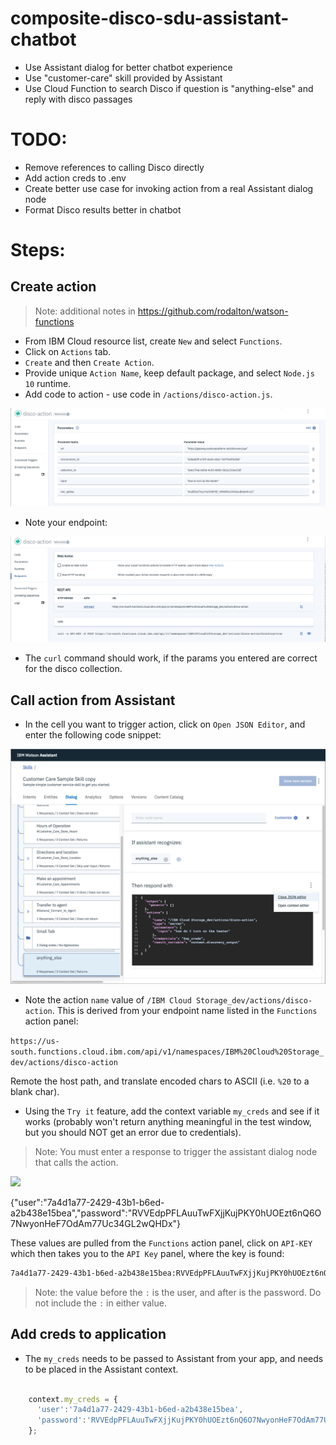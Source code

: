# composite-disco-sdu-assistant-chatbot

* Use Assistant dialog for better chatbot experience
* Use "customer-care" skill provided by Assistant
* Use Cloud Function to search Disco if question is "anything-else" and reply with disco passages

# TODO:

* Remove references to calling Disco directly
* Add action creds to .env
* Create better use case for invoking action from a real Assistant dialog node
* Format Disco results better in chatbot 

# Steps:

## Create action

> Note: additional notes in https://github.com/rodalton/watson-functions

* From IBM Cloud resource list, create `New` and select `Functions`.
* Click on `Actions` tab.
* `Create` and then `Create Action`.
* Provide unique `Action Name`, keep default package, and select `Node.js 10` runtime.
* Add code to action - use code in `/actions/disco-action.js`.

![](doc/source/images/action-params.png)

* Note your endpoint:

![](doc/source/images/action-endpoint.png)

* The `curl` command should work, if the params you entered are correct for the disco collection.

## Call action from Assistant

* In the cell you want to trigger action, click on `Open JSON Editor`, and enter the following code snippet:

![](doc/source/images/assistant-call-action-code.png)

* Note the action `name` value of `/IBM Cloud Storage_dev/actions/disco-action`. This is derived from your endpoint name listed in the `Functions` action panel:

```https://us-south.functions.cloud.ibm.com/api/v1/namespaces/IBM%20Cloud%20Storage_dev/actions/disco-action```

Remote the host path, and translate encoded chars to ASCII (i.e. `%20` to a blank char).

* Using the `Try it` feature, add the context variable `my_creds` and see if it works (probably won't return anything meaningful in the test window, but you should NOT get an error due to credentials).

> Note: You must enter a response to trigger the assistant dialog node that calls the action.

![](doc/source/images/assistant-context-vars.png)

{"user":"7a4d1a77-2429-43b1-b6ed-a2b438e15bea","password":"RVVEdpPFLAuuTwFXjjKujPKY0hUOEzt6nQ6O7NwyonHeF7OdAm77Uc34GL2wQHDx"}

These values are pulled from the `Functions` action panel, click on `API-KEY` which then takes you to the `API Key` panel, where the key is found:

```bash
7a4d1a77-2429-43b1-b6ed-a2b438e15bea:RVVEdpPFLAuuTwFXjjKujPKY0hUOEzt6nQ6O7NwyonHeF7OdAm77Uc34GL2wQHDx
```

> Note: the value before the `:` is the user, and after is the password. Do not include the `:` in either value.

## Add creds to application

* The `my_creds` needs to be passed to Assistant from your app, and needs to be placed in the Assistant context.

```javascript

    context.my_creds = {
      'user':'7a4d1a77-2429-43b1-b6ed-a2b438e15bea',
      'password':'RVVEdpPFLAuuTwFXjjKujPKY0hUOEzt6nQ6O7NwyonHeF7OdAm77Uc34GL2wQHDx'
    };

```
